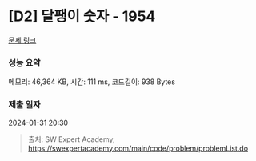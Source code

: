 # [D2] 달팽이 숫자 - 1954 

[문제 링크](https://swexpertacademy.com/main/code/problem/problemDetail.do?contestProbId=AV5PobmqAPoDFAUq) 

### 성능 요약

메모리: 46,364 KB, 시간: 111 ms, 코드길이: 938 Bytes

### 제출 일자

2024-01-31 20:30



> 출처: SW Expert Academy, https://swexpertacademy.com/main/code/problem/problemList.do